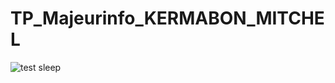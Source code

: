 # TP_Majeurinfo_KERMABON_MITCHEL

![test sleep](///home/kermabonhugo/Images/Captures%20d%E2%80%99%C3%A9cran/Capture%20d%E2%80%99%C3%A9cran%20du%202023-12-06%2015-17-56.png)
